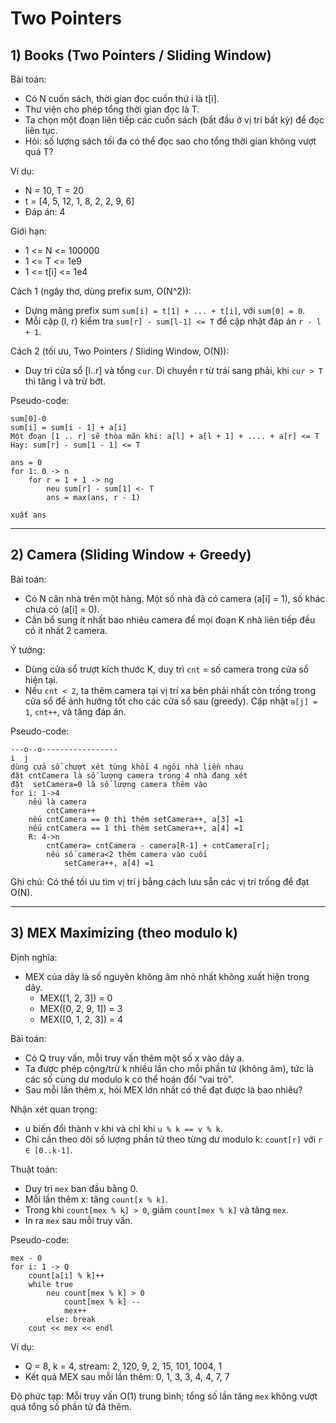 # Two Pointers

## 1) Books (Two Pointers / Sliding Window)

Bài toán:

- Có N cuốn sách, thời gian đọc cuốn thứ i là t[i].
- Thư viện cho phép tổng thời gian đọc là T.
- Ta chọn một đoạn liên tiếp các cuốn sách (bắt đầu ở vị trí bất kỳ) để đọc liên tục.
- Hỏi: số lượng sách tối đa có thể đọc sao cho tổng thời gian không vượt quá T?

Ví dụ:

- N = 10, T = 20
- t = [4, 5, 12, 1, 8, 2, 2, 9, 6]
- Đáp án: 4

Giới hạn:

- 1 <= N <= 100000
- 1 <= T <= 1e9
- 1 <= t[i] <= 1e4

Cách 1 (ngây thơ, dùng prefix sum, O(N^2)):

- Dựng mảng prefix sum `sum[i] = t[1] + ... + t[i]`, với `sum[0] = 0`.
- Mỗi cặp (l, r) kiểm tra `sum[r] - sum[l-1] <= T` để cập nhật đáp án `r - l + 1`.

Cách 2 (tối ưu, Two Pointers / Sliding Window, O(N)):

- Duy trì cửa sổ [l..r] và tổng `cur`. Di chuyển r từ trái sang phải, khi `cur > T` thì tăng l và trừ bớt.

Pseudo-code:

```
sum[0]-0
sum[i] = sum[i - 1] + a[i]
Một đoạn [1 .. r] sẽ thòa mãn khi: a[l] + a[l + 1] + .... + a[r] <= T
Hay: sum[r] - sum[1 - 1] <= T

ans = 0
for 1: 0 -> n
    for r = 1 + 1 -> ng
        neu sum[r] - sum[1] <- T
        ans = max(ans, r - 1)

xuất ans
```

---

## 2) Camera (Sliding Window + Greedy)

Bài toán:

- Có N căn nhà trên một hàng. Một số nhà đã có camera (a[i] = 1), số khác chưa có (a[i] = 0).
- Cần bổ sung ít nhất bao nhiêu camera để mọi đoạn K nhà liên tiếp đều có ít nhất 2 camera.

Ý tưởng:

- Dùng cửa sổ trượt kích thước K, duy trì `cnt` = số camera trong cửa sổ hiện tại.
- Nếu `cnt < 2`, ta thêm camera tại vị trí xa bên phải nhất còn trống trong cửa sổ để ảnh hưởng tốt cho các cửa sổ sau (greedy). Cập nhật `a[j] = 1`, `cnt++`, và tăng đáp án.

Pseudo-code:

```
---o--o-----------------
i  j
dùng cửa sổ chượt xét từng khối 4 ngôi nhà liền nhau
đặt cntCamera là số lượng camera trong 4 nhà đang xét
đặt  setCamera=0 là số lượng camera thêm vào
for i: 1->4
    nếu là camera
        cntCamera++
    nếu cntCamera == 0 thì thêm setCamera++, a[3] =1
    nếu cntCamera == 1 thì thêm setCamera++, a[4] =1
    R: 4->n
        cntCamera= cntCamera - camera[R-1] + cntCamera[r];
        nếu số camera<2 thêm camera vào cuối
            setCamera++, a[4] =1
```

Ghi chú: Có thể tối ưu tìm vị trí j bằng cách lưu sẵn các vị trí trống để đạt O(N).

---

## 3) MEX Maximizing (theo modulo k)

Định nghĩa:

- MEX của dãy là số nguyên không âm nhỏ nhất không xuất hiện trong dãy.
  - MEX([1, 2, 3]) = 0
  - MEX([0, 2, 9, 1]) = 3
  - MEX([0, 1, 2, 3]) = 4

Bài toán:

- Có Q truy vấn, mỗi truy vấn thêm một số x vào dãy a.
- Ta được phép cộng/trừ k nhiều lần cho mỗi phần tử (không âm), tức là các số cùng dư modulo k có thể hoán đổi “vai trò”.
- Sau mỗi lần thêm x, hỏi MEX lớn nhất có thể đạt được là bao nhiêu?

Nhận xét quan trọng:

- u biến đổi thành v khi và chỉ khi `u % k == v % k`.
- Chỉ cần theo dõi số lượng phần tử theo từng dư modulo k: `count[r]` với `r ∈ [0..k-1]`.

Thuật toán:

- Duy trì `mex` ban đầu bằng 0.
- Mỗi lần thêm x: tăng `count[x % k]`.
- Trong khi `count[mex % k] > 0`, giảm `count[mex % k]` và tăng `mex`.
- In ra `mex` sau mỗi truy vấn.

Pseudo-code:

```
mex - 0
for i: 1 -> Q
    count[a[i] % k]++
    while true
        neu count[mex % k] > 0
            count[mex % k] --
            mex++
        else: break
    cout << mex << endl
```

Ví dụ:

- Q = 8, k = 4, stream: 2, 120, 9, 2, 15, 101, 1004, 1
- Kết quả MEX sau mỗi lần thêm: 0, 1, 3, 3, 4, 4, 7, 7

Độ phức tạp: Mỗi truy vấn O(1) trung bình; tổng số lần tăng `mex` không vượt quá tổng số phần tử đã thêm.
